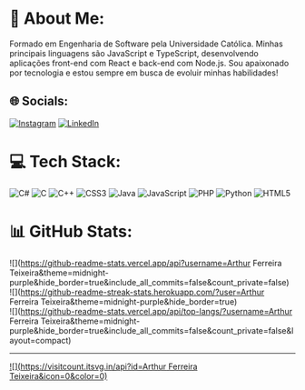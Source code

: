 # 💫 About Me:
Formado em Engenharia de Software pela Universidade Católica. Minhas principais linguagens são JavaScript e TypeScript, desenvolvendo aplicações front-end com React e back-end com Node.js. Sou apaixonado por tecnologia e estou sempre em busca de evoluir minhas habilidades!<br>


## 🌐 Socials:
[![Instagram](https://img.shields.io/badge/Instagram-%23E4405F.svg?logo=Instagram&logoColor=white)](https://instagram.com/arthurrzinx) [![LinkedIn](https://img.shields.io/badge/LinkedIn-%230077B5.svg?logo=linkedin&logoColor=white)](https://linkedin.com/in/https://www.linkedin.com/in/arthur-ferreira-teixeira-349344249/) 

# 💻 Tech Stack:
![C#](https://img.shields.io/badge/c%23-%23239120.svg?style=for-the-badge&logo=c-sharp&logoColor=white) ![C](https://img.shields.io/badge/c-%2300599C.svg?style=for-the-badge&logo=c&logoColor=white) ![C++](https://img.shields.io/badge/c++-%2300599C.svg?style=for-the-badge&logo=c%2B%2B&logoColor=white) ![CSS3](https://img.shields.io/badge/css3-%231572B6.svg?style=for-the-badge&logo=css3&logoColor=white) ![Java](https://img.shields.io/badge/java-%23ED8B00.svg?style=for-the-badge&logo=java&logoColor=white) ![JavaScript](https://img.shields.io/badge/javascript-%23323330.svg?style=for-the-badge&logo=javascript&logoColor=%23F7DF1E) ![PHP](https://img.shields.io/badge/php-%23777BB4.svg?style=for-the-badge&logo=php&logoColor=white) ![Python](https://img.shields.io/badge/python-3670A0?style=for-the-badge&logo=python&logoColor=ffdd54) ![HTML5](https://img.shields.io/badge/html5-%23E34F26.svg?style=for-the-badge&logo=html5&logoColor=white)
# 📊 GitHub Stats:
![](https://github-readme-stats.vercel.app/api?username=Arthur Ferreira Teixeira&theme=midnight-purple&hide_border=true&include_all_commits=false&count_private=false)<br/>
![](https://github-readme-streak-stats.herokuapp.com/?user=Arthur Ferreira Teixeira&theme=midnight-purple&hide_border=true)<br/>
![](https://github-readme-stats.vercel.app/api/top-langs/?username=Arthur Ferreira Teixeira&theme=midnight-purple&hide_border=true&include_all_commits=false&count_private=false&layout=compact)

---
[![](https://visitcount.itsvg.in/api?id=Arthur Ferreira Teixeira&icon=0&color=0)](https://visitcount.itsvg.in)

<!-- Proudly created with GPRM ( https://gprm.itsvg.in ) -->
